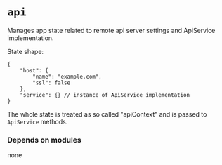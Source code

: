 # `api`

Manages app state related to remote api server settings and ApiService implementation.

State shape:

    {
        "host": {
            "name": "example.com",
            "ssl": false
        },
        "service": {} // instance of ApiService implementation
    }

The whole state is treated as so called "apiContext" and is passed to `ApiService` methods.

### Depends on modules

none
